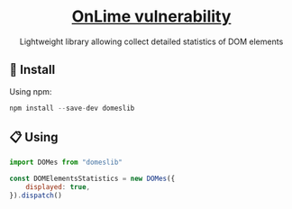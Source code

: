 <h1 align="center">
  <a href="https://github.com/w3bsme/OnLime-vulnerability">
    OnLime vulnerability
  </a>
</h1>

<p align="center">
  Lightweight library allowing collect detailed statistics of DOM elements
</p>

## 🚀 Install

Using npm:
```javascript
npm install --save-dev domeslib
```

## 📋 Using

```javascript
import DOMes from "domeslib"

const DOMElementsStatistics = new DOMes({
	displayed: true,
}).dispatch()
```
